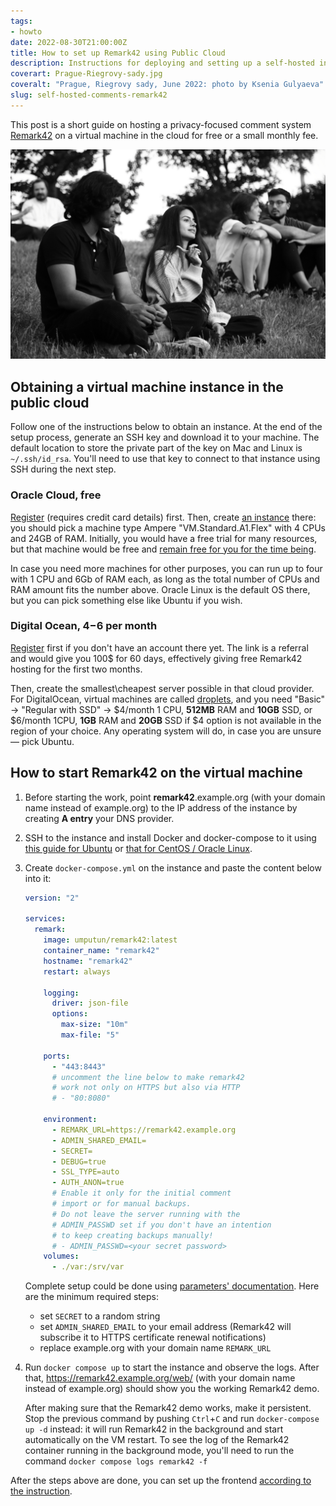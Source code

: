 ```yaml
---
tags:
- howto
date: 2022-08-30T21:00:00Z
title: How to set up Remark42 using Public Cloud
description: Instructions for deploying and setting up a self-hosted instance of Remark42 comment system for site or blog using Digital Ocean or Oracle Cloud
coverart: Prague-Riegrovy-sady.jpg
coveralt: "Prague, Riegrovy sady, June 2022: photo by Ksenia Gulyaeva"
slug: self-hosted-comments-remark42
---
```


This post is a short guide on hosting a privacy-focused comment system [Remark42](https://remark42.com) on a virtual machine in the cloud for free or a small monthly fee.

![Prague, Riegrovy sady, June 2022: photo by Ksenia Gulyaeva](Prague-Riegrovy-sady.jpg#center "Prague, Riegrovy sady, June 2022: photo by Ksenia Gulyaeva")

## Obtaining a virtual machine instance in the public cloud

Follow one of the instructions below to obtain an instance. At the end of the setup process, generate an SSH key and download it to your machine. The default location to store the private part of the key on Mac and Linux is `~/.ssh/id_rsa`. You'll need to use that key to connect to that instance using SSH during the next step.

### Oracle Cloud, free

[Register](https://signup.cloud.oracle.com/) (requires credit card details) first. Then, create [an instance](https://cloud.oracle.com/compute/instances/) there: you should pick a machine type Ampere "VM.Standard.A1.Flex" with 4 CPUs and 24GB of RAM. Initially, you would have a free trial for many resources, but that machine would be free and [remain free for you for the time being](https://docs.oracle.com/en-us/iaas/Content/FreeTier/freetier_topic-Always_Free_Resources.htm#compute).

In case you need more machines for other purposes, you can run up to four with 1 CPU and 6Gb of RAM each, as long as the total number of CPUs and RAM amount fits the number above. Oracle Linux is the default OS there, but you can pick something else like Ubuntu if you wish.

<!--more-->

### Digital Ocean, $4-$6 per month

[Register](https://m.do.co/c/60ca78166540) first if you don't have an account there yet. The link is a referral and would give you 100$ for 60 days, effectively giving free Remark42 hosting for the first two months.

Then, create the smallest\cheapest server possible in that cloud provider. For DigitalOcean, virtual machines are called [droplets](https://cloud.digitalocean.com/droplets), and you need "Basic" -> "Regular with SSD" -> $4/month 1 CPU, **512MB** RAM and **10GB** SSD, or $6/month 1CPU, **1GB** RAM and **20GB** SSD if $4 option is not available in the region of your choice. Any operating system will do, in case you are unsure — pick Ubuntu.

## How to start Remark42 on the virtual machine

1. Before starting the work, point **remark42**.example.org (with your domain name instead of example.org) to the IP address of the instance by creating **A entry** your DNS provider.
1. SSH to the instance and install Docker and docker-compose to it using [this guide for Ubuntu](https://docs.docker.com/engine/install/ubuntu/) or [that for CentOS / Oracle Linux](https://docs.docker.com/engine/install/centos/).
1. Create `docker-compose.yml` on the instance and paste the content below into it:

   ```yaml
   version: "2"
   
   services:
     remark:
       image: umputun/remark42:latest
       container_name: "remark42"
       hostname: "remark42"
       restart: always
   
       logging:
         driver: json-file
         options:
           max-size: "10m"
           max-file: "5"
   
       ports:
         - "443:8443"
         # uncomment the line below to make remark42
         # work not only on HTTPS but also via HTTP
         # - "80:8080"
   
       environment:
         - REMARK_URL=https://remark42.example.org
         - ADMIN_SHARED_EMAIL=
         - SECRET=
         - DEBUG=true
         - SSL_TYPE=auto
         - AUTH_ANON=true
         # Enable it only for the initial comment
         # import or for manual backups.
         # Do not leave the server running with the
         # ADMIN_PASSWD set if you don't have an intention
         # to keep creating backups manually!
         # - ADMIN_PASSWD=<your secret password>
       volumes:
         - ./var:/srv/var
   ```

   Complete setup could be done using [parameters' documentation](https://remark42.com/docs/configuration/parameters/). Here are the minimum required steps:

   - set `SECRET` to a random string
   - set `ADMIN_SHARED_EMAIL` to your email address (Remark42 will subscribe it to HTTPS certificate renewal notifications)
   - replace example.org with your domain name `REMARK_URL`

1. Run `docker compose up` to start the instance and observe the logs. After that, <https://remark42.example.org/web/> (with your domain name instead of example.org) should show you the working Remark42 demo.

   After making sure that the Remark42 demo works, make it persistent. Stop the previous command by pushing `Ctrl`+`C` and run `docker-compose up -d` instead: it will run Remark42 in the background and start automatically on the VM restart. To see the log of the Remark42 container running in the background mode, you'll need to run the command `docker compose logs remark42 -f`

After the steps above are done, you can set up the frontend [according to the instruction](https://remark42.com/docs/getting-started/installation/#setup-on-your-website).
